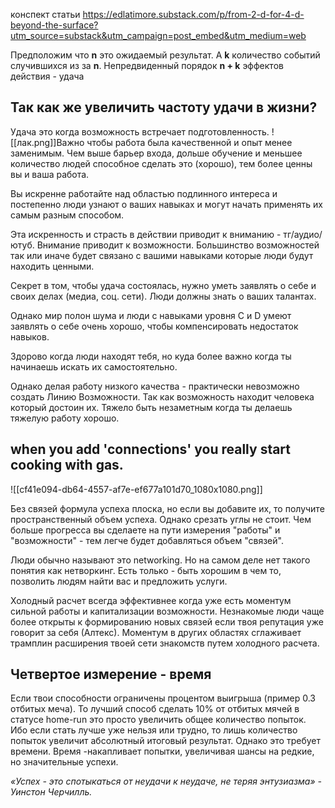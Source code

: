 конспект статьи https://edlatimore.substack.com/p/from-2-d-for-4-d-beyond-the-surface?utm_source=substack&utm_campaign=post_embed&utm_medium=web

Предположим что **n** это ожидаемый результат. 
А **k** количество событий случившихся из за **n**.
Непредвиденный порядок **n + k** эффектов действия - удача

## Так как же увеличить частоту удачи в жизни?
Удача это когда возможность встречает подготовленность.
![[лак.png]]Важно чтобы работа была качественной и опыт менее заменимым. Чем выше барьер входа, дольше обучение и меньшее количество людей способное сделать это (хорошо), тем более ценны вы и ваша работа.

Вы искренне работайте над областью подлинного интереса и постепенно люди узнают о ваших навыках и могут начать применять их самым разным способом.

Эта искренность и страсть в действии приводит к вниманию - тг/аудио/ютуб. Внимание приводит к возможности. Большинство возможностей так или иначе будет связано с вашими навыками которые люди будут находить ценными.

Секрет в том, чтобы удача состоялась, нужно уметь заявлять о себе и своих делах (медиа, соц. сети). Люди должны знать о ваших талантах.

Однако мир полон шума и люди с навыками уровня C и D умеют заявлять о себе очень хорошо, чтобы компенсировать недостаток навыков.

Здорово когда люди находят тебя, но куда более важно когда ты начинаешь искать их самостоятельно. 

Однако делая работу низкого качества - практически невозможно создать Линию Возможности. Так как возможность находит человека который достоин их. Тяжело быть незаметным когда ты делаешь тяжелую работу хорошо.

## when you add 'connections' you really start cooking with gas.

![[cf41e094-db64-4557-af7e-ef677a101d70_1080x1080.png]]

Без связей формула успеха плоска, но если вы добавите их, то получите пространственный объем успеха.
Однако  срезать углы не стоит. Чем больше прогресса вы сделаете на пути измерения "работы" и "возможности" - тем легче будет добавляться объем "связей". 

Люди обычно называют это networking. Но на самом деле нет такого понятия как нетворкинг. Есть только - быть хорошим в чем то, позволить людям найти вас и предложить услуги. 

Холодный расчет всегда эффективнее когда уже есть моментум сильной работы и капитализации возможности. Незнакомые люди чаще  более открыты к формированию новых связей если твоя репутация уже говорит за себя (Алтекс). Моментум в других областях сглаживает трамплин расширения твоей сети знакомств путем холодного расчета.


## Четвертое измерение - время

Если твои способности ограничены процентом выигрыша (пример 0.3 отбитых меча). То лучший способ сделать 10% от отбитых мячей в статусе home-run это просто увеличить общее количество попыток. Ибо если стать лучше уже нельзя или трудно, то лишь количество попыток увеличит абсолютный итоговый результат.
Однако это требует времени. Время -накапливает попытки, увеличивая шансы на редкие, но значительные успехи. 

*«Успех - это спотыкаться от неудачи к неудаче, не теряя энтузиазма» - Уинстон Черчилль.*
